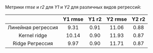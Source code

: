 Метрики *rmse* и *r2* для *Y1* и *Y2* для различных видов регрессий:

|                                 | Y1 rmse | Y1 r2 | Y2 rmse | Y2 r2 |
|:-------------------------------:|:-------:|:-----:|:-------:|:-----:|
|        Линейная регрессия       |   9.31  | 0.91  |  11.06  | 0.88  |
|           Kernel ridge          |   10.14 | 0.90  |  11.93  | 0.87  |
|         Ridge Регрессия         |   9.97  | 0.90  |  11.71  | 0.87  |
